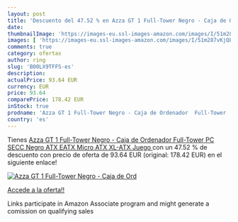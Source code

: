 ```yaml
---
layout: post
title: 'Descuento del 47.52 % en Azza GT 1 Full-Tower Negro - Caja de Ord'
date: 
thumbnailImage: 'https://images-eu.ssl-images-amazon.com/images/I/51m287vKjQL._SL200_.jpg'
images: [ 'https://images-eu.ssl-images-amazon.com/images/I/51m287vKjQL._SL200_.jpg' ]
comments: true
category: ofertas
author: ring
slug: 'B00LX9TFFS-es'
description:
actualPrice: 93.64 EUR
currency: EUR
price: 93.64
comparePrice: 178.42 EUR
inStock: true
prodname: 'Azza GT 1 Full-Tower Negro - Caja de Ordenador  Full-Tower  PC  SECC  Negro  ATX EATX Micro ATX XL-ATX  Juego '
country: 'es'
---
```


Tienes [Azza GT 1 Full-Tower Negro - Caja de Ordenador  Full-Tower  PC  SECC  Negro  ATX EATX Micro ATX XL-ATX  Juego ](https://www.amazon.es/dp/B00LX9TFFS/?tag=tolees-21) con un 47.52 % de descuento con precio de oferta de 93.64 EUR (original: 178.42 EUR) en el siguiente enlace!

[![Azza GT 1 Full-Tower Negro - Caja de Ord](https://images-eu.ssl-images-amazon.com/images/I/51m287vKjQL._SL200_.jpg)](https://www.amazon.es/dp/B00LX9TFFS/?tag=tolees-21)

[Accede a la oferta!!](https://www.amazon.es/dp/B00LX9TFFS/?tag=tolees-21)

Links participate in Amazon Associate program and might generate a comission on qualifying sales


